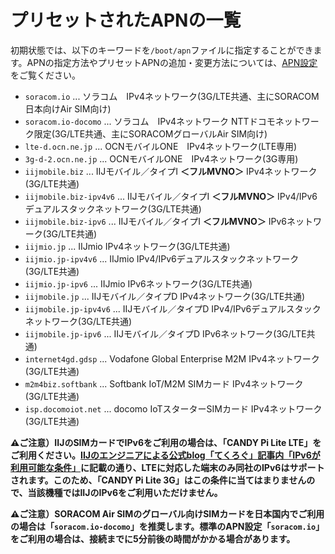 <!-- toc -->

# プリセットされたAPNの一覧

初期状態では、以下のキーワードを`/boot/apn`ファイルに指定することができます。APNの指定方法やプリセットAPNの追加・変更方法については、[APN設定](apn.md)をご覧ください。

- `soracom.io` ... ソラコム　IPv4ネットワーク(3G/LTE共通、主にSORACOM日本向けAir SIM向け)
- `soracom.io-docomo` ... ソラコム　IPv4ネットワーク NTTドコモネットワーク限定(3G/LTE共通、主にSORACOMグローバルAir SIM向け)
- `lte-d.ocn.ne.jp` ... OCNモバイルONE　IPv4ネットワーク(LTE専用)
- `3g-d-2.ocn.ne.jp` ... OCNモバイルONE　IPv4ネットワーク(3G専用)
- `iijmobile.biz` ... IIJモバイル／タイプI **＜フルMVNO＞** IPv4ネットワーク(3G/LTE共通)
- `iijmobile.biz-ipv4v6` ... IIJモバイル／タイプI **＜フルMVNO＞** IPv4/IPv6デュアルスタックネットワーク(3G/LTE共通)
- `iijmobile.biz-ipv6` ... IIJモバイル／タイプI **＜フルMVNO＞** IPv6ネットワーク(3G/LTE共通)
- `iijmio.jp` ... IIJmio IPv4ネットワーク(3G/LTE共通)
- `iijmio.jp-ipv4v6` ... IIJmio IPv4/IPv6デュアルスタックネットワーク(3G/LTE共通)
- `iijmio.jp-ipv6` ... IIJmio IPv6ネットワーク(3G/LTE共通)
- `iijmobile.jp` ... IIJモバイル／タイプD IPv4ネットワーク(3G/LTE共通)
- `iijmobile.jp-ipv4v6` ... IIJモバイル／タイプD IPv4/IPv6デュアルスタックネットワーク(3G/LTE共通)
- `iijmobile.jp-ipv6` ... IIJモバイル／タイプD IPv6ネットワーク(3G/LTE共通)
- `internet4gd.gdsp` ... Vodafone Global Enterprise M2M IPv4ネットワーク(3G/LTE共通)
- `m2m4biz.softbank` ... Softbank IoT/M2M SIMカード IPv4ネットワーク(3G/LTE共通)
- `isp.docomoiot.net` ... docomo IoTスターターSIMカード IPv4ネットワーク(3G/LTE共通)

**⚠️ご注意）IIJのSIMカードでIPv6をご利用の場合は、「CANDY Pi Lite LTE」をご利用ください。[IIJのエンジニアによる公式blog「てくろぐ」記事内「IPv6が利用可能な条件」](http://techlog.iij.ad.jp/archives/411)に記載の通り、LTEに対応した端末のみ同社のIPv6はサポートされます。このため、「CANDY Pi Lite 3G」はこの条件に当てはまりませんので、当該機種ではIIJのIPv6をご利用いただけません。**

**⚠️ご注意）SORACOM Air SIMのグローバル向けSIMカードを日本国内でご利用の場合は「`soracom.io-docomo`」を推奨します。標準のAPN設定「`soracom.io`」をご利用の場合は、接続までに5分前後の時間がかかる場合があります。**
